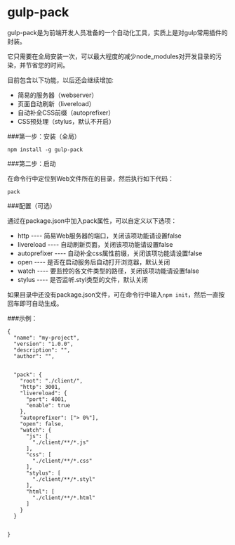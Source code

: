 # gulp-pack

gulp-pack是为前端开发人员准备的一个自动化工具，实质上是对gulp常用插件的封装。

它只需要在全局安装一次，可以最大程度的减少node_modules对开发目录的污染，并节省您的时间。

目前包含以下功能，以后还会继续增加:

* 简易的服务器（webserver）
* 页面自动刷新（livereload）
* 自动补全CSS前缀（autoprefixer）
* CSS预处理（stylus，默认不开启）

###第一步：安装（全局）

```
npm install -g gulp-pack
```


###第二步：启动

在命令行中定位到Web文件所在的目录，然后执行如下代码：

```
pack
```


###配置（可选）

通过在package.json中加入pack属性，可以自定义以下选项：

* http          ---- 简易Web服务器的端口，关闭该项功能请设置false
* livereload    ---- 自动刷新页面，关闭该项功能请设置false
* autoprefixer  ---- 自动补全css属性前缀，关闭该项功能请设置false
* open          ---- 是否在启动服务后自动打开浏览器，默认关闭
* watch         ---- 要监控的各文件类型的路径，关闭该项功能请设置false
* stylus        ---- 是否监听.styl类型的文件，默认关闭

如果目录中还没有package.json文件，可在命令行中输入`npm init`，然后一直按回车即可自动生成。

###示例：

```
{
  "name": "my-project",
  "version": "1.0.0",
  "description": "",
  "author": "",


  "pack": {
    "root": "./client/",
    "http": 3001,
    "livereload": {
      "port": 4001,
      "enable": true
    },
    "autoprefixer": ["> 0%"],
    "open": false,
    "watch": {
      "js": [
        "./client/**/*.js"
      ],
      "css": [
        "./client/**/*.css"
      ],
      "stylus": [
        "./client/**/*.styl"
      ],
      "html": [
        "./client/**/*.html"
      ]
    }
  }


}
```

